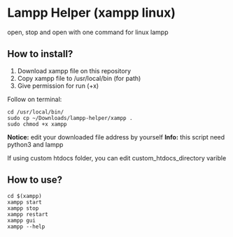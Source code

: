 
# Lampp Helper (xampp linux)
open, stop and open with one command for linux lampp

## How to install?
1. Download xampp file on this repository
2. Copy xampp file to /usr/local/bin (for path)
3. Give permission for run (+x)

Follow on terminal:

    cd /usr/local/bin/
    sudo cp ~/Downloads/lampp-helper/xampp .
    sudo chmod +x xampp

**Notice:** edit your downloaded file address by yourself
**Info:** this script need python3 and lampp

If using custom htdocs folder, you can edit custom_htdocs_directory varible

## How to use?

    cd $(xampp)
    xampp start
    xampp stop
    xampp restart
    xampp gui
    xampp --help
